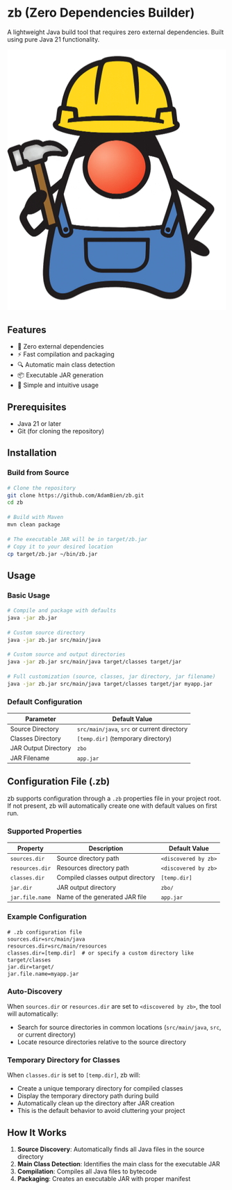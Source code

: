 # zb (Zero Dependencies Builder)

A lightweight Java build tool that requires zero external dependencies. Built using pure Java 21 functionality.

![Duke Builder](dukebuilder.png)


## Features

- 🚀 Zero external dependencies
- ⚡ Fast compilation and packaging
- 🔍 Automatic main class detection
- 📦 Executable JAR generation
- 🎯 Simple and intuitive usage

## Prerequisites

- Java 21 or later
- Git (for cloning the repository)

## Installation

### Build from Source

```bash
# Clone the repository
git clone https://github.com/AdamBien/zb.git
cd zb

# Build with Maven
mvn clean package

# The executable JAR will be in target/zb.jar
# Copy it to your desired location
cp target/zb.jar ~/bin/zb.jar
```

## Usage

### Basic Usage

```bash
# Compile and package with defaults
java -jar zb.jar

# Custom source directory
java -jar zb.jar src/main/java

# Custom source and output directories
java -jar zb.jar src/main/java target/classes target/jar

# Full customization (source, classes, jar directory, jar filename)
java -jar zb.jar src/main/java target/classes target/jar myapp.jar
```

### Default Configuration

| Parameter | Default Value |
|-----------|---------------|
| Source Directory | `src/main/java`, `src` or current directory |
| Classes Directory | `[temp.dir]` (temporary directory) |
| JAR Output Directory | `zbo` |
| JAR Filename | `app.jar` |

## Configuration File (.zb)

zb supports configuration through a `.zb` properties file in your project root. If not present, zb will automatically create one with default values on first run.

### Supported Properties

| Property | Description | Default Value |
|----------|-------------|---------------|
| `sources.dir` | Source directory path | `<discovered by zb>` |
| `resources.dir` | Resources directory path | `<discovered by zb>` |
| `classes.dir` | Compiled classes output directory | `[temp.dir]` |
| `jar.dir` | JAR output directory | `zbo/` |
| `jar.file.name` | Name of the generated JAR file | `app.jar` |

### Example Configuration

```properties
# .zb configuration file
sources.dir=src/main/java
resources.dir=src/main/resources
classes.dir=[temp.dir]  # or specify a custom directory like target/classes
jar.dir=target/
jar.file.name=myapp.jar
```

### Auto-Discovery

When `sources.dir` or `resources.dir` are set to `<discovered by zb>`, the tool will automatically:
- Search for source directories in common locations (`src/main/java`, `src`, or current directory)
- Locate resource directories relative to the source directory

### Temporary Directory for Classes

When `classes.dir` is set to `[temp.dir]`, zb will:
- Create a unique temporary directory for compiled classes
- Display the temporary directory path during build
- Automatically clean up the directory after JAR creation
- This is the default behavior to avoid cluttering your project

## How It Works

1. **Source Discovery**: Automatically finds all Java files in the source directory
2. **Main Class Detection**: Identifies the main class for the executable JAR
3. **Compilation**: Compiles all Java files to bytecode
4. **Packaging**: Creates an executable JAR with proper manifest
